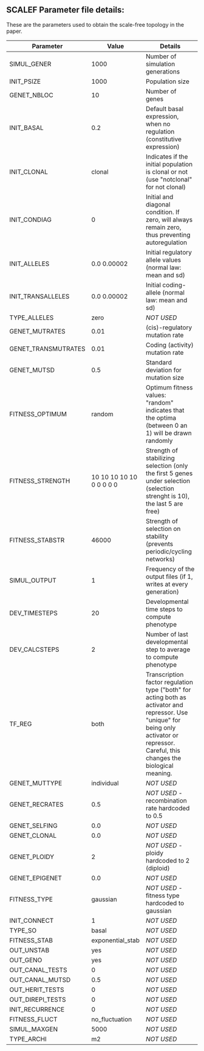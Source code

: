 ## SCALEF Parameter file details: 
These are the parameters used to obtain the scale-free topology in the paper.

| Parameter               | Value                                                         | Details                                                   |
|-------------------------|---------------------------------------------------------------|-----------------------------------------------------------|
| SIMUL_GENER              | 1000                                                          | Number of simulation generations                           |
| INIT_PSIZE               | 1000                                                          | Population size                                    |
| GENET_NBLOC              | 10                                                            | Number of genes                             |
| INIT_BASAL               | 0.2                                                           | Default basal expression, when no regulation (constitutive expression)                              |
| INIT_CLONAL              | clonal                                                        | Indicates if the initial population is clonal or not (use "notclonal" for not clonal)               |
| INIT_CONDIAG             | 0                                                             | Initial and diagonal condition. If zero, will always remain zero, thus preventing autoregulation   |
| INIT_ALLELES             | 0.0 0.00002                                                   | Initial regulatory allele values (normal law: mean and sd)      |
| INIT_TRANSALLELES        | 0.0 0.00002                                                   | Initial coding-allele (normal law: mean and sd)                          |
| TYPE_ALLELES             | zero                                                          | _NOT USED_                                        |
| GENET_MUTRATES           | 0.01                                                          | (cis)-regulatory mutation rate                                      |
| GENET_TRANSMUTRATES      | 0.01                                                          | Coding (activity) mutation rate                                         |
| GENET_MUTSD              | 0.5                                                           | Standard deviation for mutation size                     |
| FITNESS_OPTIMUM          | random                                                        | Optimum fitness values: "random" indicates that the optima (between 0 an 1) will be drawn randomly |
| FITNESS_STRENGTH         | 10 10 10 10 10 0 0 0 0 0                                      | Strength of stabilizing selection (only the first 5 genes under selection (selection strenght is 10), the last 5 are free)      |
| FITNESS_STABSTR          | 46000                                                         | Strength of selection on stability (prevents periodic/cycling networks)    |
| SIMUL_OUTPUT             | 1                                                             | Frequency of the output files (if 1, writes at every generation)           |
| DEV_TIMESTEPS            | 20                                                            | Developmental time steps to compute phenotype                |
| DEV_CALCSTEPS            | 2                                                             | Number of last developmental step to average to compute phenotype     |
| TF_REG                   | both                                                          | Transcription factor regulation type ("both" for acting both as activator and repressor. Use "unique" for being only activator or repressor. Careful, this changes the biological meaning.    |
| GENET_MUTTYPE            | individual                                                    | _NOT USED_                      |
| GENET_RECRATES           | 0.5                                                           | _NOT USED_ - recombination rate hardcoded to 0.5                                         |
| GENET_SELFING            | 0.0                                                           | _NOT USED_                                               |
| GENET_CLONAL             | 0.0                                                           | _NOT USED_                                            |
| GENET_PLOIDY             | 2                                                             | _NOT USED_ - ploidy hardcoded to 2 (diploid)                                     |
| GENET_EPIGENET           | 0.0                                                           | _NOT USED_                                    |
| FITNESS_TYPE             | gaussian                                                      | _NOT USED_ - fitness type hardcoded to gaussian                                      |
| INIT_CONNECT             | 1                                                             | _NOT USED_                                 |
| TYPE_SO                  | basal                                                         | _NOT USED_                             |
| FITNESS_STAB             | exponential_stab                                              | _NOT USED_                              |
| OUT_UNSTAB               | yes                                                           | _NOT USED_                          |
| OUT_GENO                 | yes                                                           | _NOT USED_                                  |
| OUT_CANAL_TESTS          | 0                                                             | _NOT USED_                                         |
| OUT_CANAL_MUTSD          | 0.5                                                           | _NOT USED_                   |
| OUT_HERIT_TESTS          | 0                                                             | _NOT USED_                                         |
| OUT_DIREPI_TESTS         | 0                                                             | _NOT USED_                                     |
| INIT_RECURRENCE          | 0                                                             | _NOT USED_                                         |
| FITNESS_FLUCT            | no_fluctuation                                                 | _NOT USED_                |
| SIMUL_MAXGEN             | 5000                                                          | _NOT USED_               |
| TYPE_ARCHI               | m2                                                            | _NOT USED_                     |
